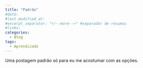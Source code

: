 ```yaml
---
title: "Padrão"
#date:
#last_modified_at:
#excerpt_separator: "<!--more-->" #separador de resumos
#links:
categories:
  - Blog
tags:
  - Aprendizado
---
```


Uma postagem padrão só para eu me acostumar com as opções.
